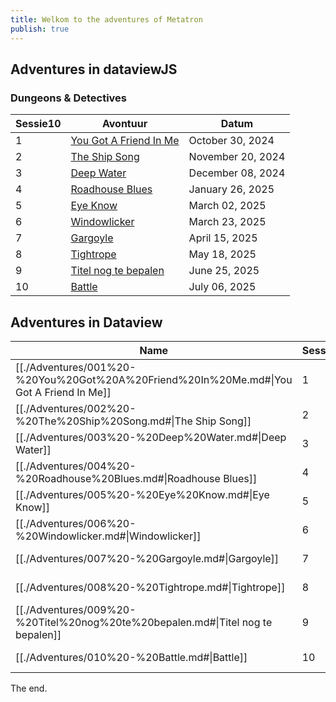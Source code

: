 ```yaml
---
title: Welkom to the adventures of Metatron
publish: true
---
```

## Adventures in dataviewJS
### Dungeons & Detectives

|Sessie10|Avontuur|Datum|
|---|---|---|
|1|[You Got A Friend In Me](./Adventures/001%2520-%2520You%2520Got%2520A%2520Friend%2520In%2520Me.md#)|October 30, 2024|
|2|[The Ship Song](./Adventures/002%2520-%2520The%2520Ship%2520Song.md#)|November 20, 2024|
|3|[Deep Water](./Adventures/003%2520-%2520Deep%2520Water.md#)|December 08, 2024|
|4|[Roadhouse Blues](./Adventures/004%2520-%2520Roadhouse%2520Blues.md#)|January 26, 2025|
|5|[Eye Know](./Adventures/005%2520-%2520Eye%2520Know.md#)|March 02, 2025|
|6|[Windowlicker](./Adventures/006%2520-%2520Windowlicker.md#)|March 23, 2025|
|7|[Gargoyle](./Adventures/007%2520-%2520Gargoyle.md#)|April 15, 2025|
|8|[Tightrope](./Adventures/008%2520-%2520Tightrope.md#)|May 18, 2025|
|9|[Titel nog te bepalen](./Adventures/009%2520-%2520Titel%2520nog%2520te%2520bepalen.md#)|June 25, 2025|
|10|[Battle](./Adventures/010%2520-%2520Battle.md#)|July 06, 2025|

## Adventures in Dataview
| Name                                                                           | Sessie | Datum             |
| ------------------------------------------------------------------------------ | ------ | ----------------- |
| [[./Adventures/001%20-%20You%20Got%20A%20Friend%20In%20Me.md#\|You Got A Friend In Me]] | 1      | October 30, 2024  |
| [[./Adventures/002%20-%20The%20Ship%20Song.md#\|The Ship Song]]                   | 2      | November 20, 2024 |
| [[./Adventures/003%20-%20Deep%20Water.md#\|Deep Water]]                         | 3      | December 08, 2024 |
| [[./Adventures/004%20-%20Roadhouse%20Blues.md#\|Roadhouse Blues]]               | 4      | January 26, 2025  |
| [[./Adventures/005%20-%20Eye%20Know.md#\|Eye Know]]                             | 5      | March 02, 2025    |
| [[./Adventures/006%20-%20Windowlicker.md#\|Windowlicker]]                     | 6      | March 23, 2025    |
| [[./Adventures/007%20-%20Gargoyle.md#\|Gargoyle]]                             | 7      | April 15, 2025    |
| [[./Adventures/008%20-%20Tightrope.md#\|Tightrope]]                           | 8      | May 18, 2025      |
| [[./Adventures/009%20-%20Titel%20nog%20te%20bepalen.md#\|Titel nog te bepalen]]     | 9      | June 25, 2025     |
| [[./Adventures/010%20-%20Battle.md#\|Battle]]                                 | 10     | July 06, 2025     |


The end.
